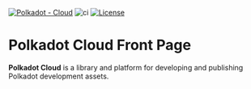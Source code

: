 [![Polkadot - Cloud](https://img.shields.io/badge/Polkadot-Assets-E6007A?logo=polkadot&logoColor=E6007A)]([https://github.com/polkadot-cloud/frontpage]) ![ci](https://github.com/polkadot-cloud/frontpage/actions/workflows/main.yml/badge.svg) [![License](https://img.shields.io/badge/License-GPL_3.0_only-blue.svg)](https://opensource.org/license/gpl-3-0/)

# Polkadot Cloud Front Page

<b>Polkadot Cloud</b> is a library and platform for developing and publishing Polkadot development assets.

